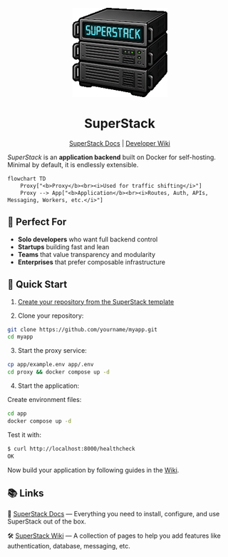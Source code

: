 <p align="center">
  <img alt="SuperStack logo" src="https://github.com/explodinglabs/superstack/blob/main/logo.png?raw=true" />
</p>

<h1 align="center">SuperStack</h1>

<p align="center">
  <a href="https://explodinglabs.com/superstack/">SuperStack Docs</a>
  | <a href="https://github.com/explodinglabs/superstack/wiki">Developer Wiki</a>
</p>

_SuperStack_ is an **application backend** built on Docker for self-hosting.
Minimal by default, it is endlessly extensible.

```mermaid
flowchart TD
    Proxy["<b>Proxy</b><br><i>Used for traffic shifting</i>"]
    Proxy --> App["<b>Application</b><br><i>Routes, Auth, APIs, Messaging, Workers, etc.</i>"]
```

## 🎯 Perfect For

- **Solo developers** who want full backend control
- **Startups** building fast and lean
- **Teams** that value transparency and modularity
- **Enterprises** that prefer composable infrastructure

## 🚀 Quick Start

1. [Create your repository from the SuperStack template](https://github.com/explodinglabs/superstack/generate)

2. Clone your repository:

```sh
git clone https://github.com/yourname/myapp.git
cd myapp
```

3. Start the proxy service:

```sh
cp app/example.env app/.env
cd proxy && docker compose up -d
```

4. Start the application:

Create environment files:

```sh
cd app
docker compose up -d
```

Test it with:

```sh
$ curl http://localhost:8000/healthcheck
OK
```

Now build your application by following guides in the
[Wiki](/explodinglabs/superstack/wiki).

## 📚 Links

📖 [SuperStack Docs](https://explodinglabs.com/superstack/) — Everything you
need to install, configure, and use SuperStack out of the box.

🛠️ [SuperStack Wiki](https://github.com/explodinglabs/superstack/wiki) — A
collection of pages to help you add features like authentication, database,
messaging, etc.
